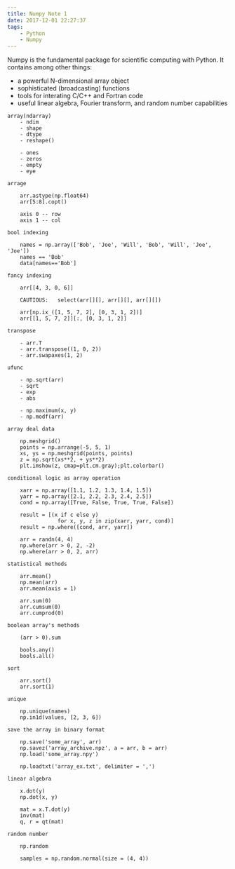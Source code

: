 ```yaml
---
title: Numpy Note 1
date: 2017-12-01 22:27:37
tags:
    - Python
    - Numpy
---
```


Numpy is the fundamental package for scientific computing with Python. It contains among other things:

- a powerful N-dimensional array object
- sophisticated (broadcasting) functions
- tools for interating C/C++ and Fortran code
- useful linear algebra, Fourier transform, and random number capabilities


```
array(ndarray)
	- ndim
	- shape
	- dtype
	- reshape()

	- ones
	- zeros
	- empty
	- eye
```


```
arrage

	arr.astype(np.float64)
	arr[5:8].copt()

	axis 0 -- row
	axis 1 -- col
```

```
bool indexing

	names = np.array(['Bob', 'Joe', 'Will', 'Bob', 'Will', 'Joe', 'Joe'])
	names == 'Bob'
	data[names=='Bob']
```

```
fancy indexing

	arr[[4, 3, 0, 6]]

	CAUTIOUS:	select(arr[][], arr[][], arr[][])

	arr[np.ix_([1, 5, 7, 2], [0, 3, 1, 2])]
	arr[[1, 5, 7, 2]][:, [0, 3, 1, 2]]
```

```
transpose

	- arr.T
	- arr.transpose((1, 0, 2))
	- arr.swapaxes(1, 2)
```

```
ufunc

	- np.sqrt(arr)
	- sqrt
	- exp
	- abs

	- np.maximum(x, y)
	- np.modf(arr)
```

```
array deal data

	np.meshgrid()
	points = np.arrange(-5, 5, 1)
	xs, ys = np.meshgrid(points, points)
	z = np.sqrt(xs**2, + ys**2)
	plt.imshow(z, cmap=plt.cm.gray);plt.colorbar()
```

```
conditional logic as array operation

	xarr = np.array([1.1, 1.2, 1.3, 1.4, 1.5])
	yarr = np.array([2.1, 2.2, 2.3, 2.4, 2.5])
	cond = np.array([True, False, True, True, False])

	result = [(x if c else y)
				for x, y, z in zip(xarr, yarr, cond)]
	result = np.where([cond, arr, yarr])

	arr = randn(4, 4)
	np.where(arr > 0, 2, -2)
	np.where(arr > 0, 2, arr)
```

```
statistical methods

	arr.mean()
	np.mean(arr)
	arr.mean(axis = 1)

	arr.sum(0)
	arr.cumsum(0)
	arr.cumprod(0)
```

```
boolean array's methods

	(arr > 0).sum

	bools.any()
	bools.all()
```

```
sort

	arr.sort()
	arr.sort(1)
```

```
unique

	np.unique(names)
	np.in1d(values, [2, 3, 6])
```

```
save the array in binary format

	np.save('some_array', arr)
	np.savez('array_archive.npz', a = arr, b = arr)
	np.load('some_array.npy')

	np.loadtxt('array_ex.txt', delimiter = ',')
```

```
linear algebra

	x.dot(y)
	np.dot(x, y)

	mat = x.T.dot(y)
	inv(mat)
	q, r = qt(mat)
```

```
random number

	np.random

	samples = np.random.normal(size = (4, 4))
```
